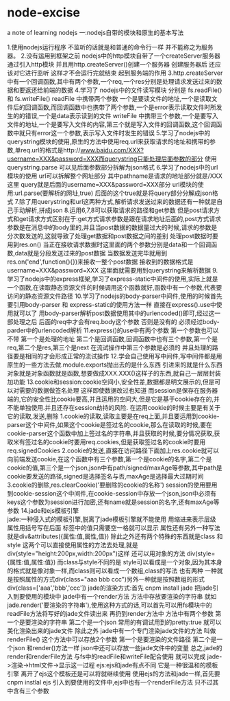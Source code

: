 # node-excise
a note of learning nodejs 
一:nodejs自带的模块和原生的基本写法

1.使用nodejs运行程序  不监听的话就是和普通的命令行一样  并不能称之为服务器。
2.没有运用到框架之前  nodejs中的http模块自带了一个createServer服务器  通过引入http模块 并且用http.createServer()创建一个服务器  创建服务器后  还应该对它进行监听  这样才不会运行完就结束  起到服务端的作用
3.http.createServer中有一个回调函数,其中有两个参数,一个req,一个res分别是处理请求发送过来的数据和要返还给前端的数据
4.学习了 nodejs中的文件读写模块  分别是 fs.readFile() 和 fs.writeFile()  readFile 中携带两个参数   一个是要读文件的地址,一个是读取文件后的回调函数,而回调函数中也携带了两个参数,一个是error表示读取文件时所发生的的错误,一个是data表示读到的文件  writeFile 中携带三个参数,一个是要写入文件的地址,一个是要写入文件的内容,第三个就是写入文件的回调函数,这个回调函数中就只有error这一个参数,表示写入文件时发生的错误
5.学习了nodejs中的querystring模块的使用,原生的方法中使用req.url来获取请求的地址和携带的参数,单req.url的格式是http://www.baidu.com/XXX?username=XXX&password=XXX而querystring只能处理后面参数的部分  使用querystring.parse  可以见后面参数部分拆解为json格式 
6.学习了nodejs中的url模块的使用 url可以拆解整个网址部分   其中pathname是请求的地址部分就是/XXX这里  query就是后面的username=XXX&password=XXX部分  url模块的使用:url.parse(要解析的网址,true)  后面的这个true就是将query部分分解成json格式
7.除了用querystring和url这两种方式,解析请求发送过来的数据还有一种就是自己手动解析,拼成json
8.运用6,7,8可以获取请求的路径和get参数 但是post请求方式和get请求方式区别在于:get方式请求参数是跟在请求地址后面的,post方式请求参数是在消息中的body里的,并且当post数据的数据量过大的时候,请求的参数是分次数发送的,这就导致了处理get数据和post数据之间的差别 处理post数据时要用到res.on()  当正在接收请求数据时这里面的两个参数分别是data和一个回调函数,data就是分段发送过来的post数据   当数据发送完毕就用到res.on('end',function(){})来接收一整个post数据  接收到的数据格式是username=XXX&password=XXX  这里面就需要用到querystring来解析数据
9.学习了nodejs中的express框架,学习了express-static中间件的使用,实际上就是一个函数,在读取静态资源文件的时候调用这个函数就好,函数中有一个参数,代表要访问的静态资源文件路径
10.学习了nodejs的body-parser中间件,使用的时候首先要引用body-parser 和 express-static的使用方法一样  直接在express().use中使用就可以了  用body-parser解析post数据使用其中的urlencoded()即可,经过这一部处理之后   后面的req中才会有req.body这个参数   否则是没有的   必须经过body-parder中的urlencoded解析
11.express()的use中有两个参数   第一个参数也可以不带  第一个是处理的地址   第二个是回调函数,回调函数中也有三个参数,第一个是req,第二个是res,第三个是next   在流试操作中第三个参数是必须的   并且处理的路径要是相同的才会形成正常的流试操作
12.学会自己使用写中间件,写中间件都是用原生的一些方法去做.module.exports抛出去的是什么东西   引进来的就是什么东西   对象就是对象函数就是函数,想要做成XXX.XXX()这样子的东西,就自己一层层封装加功能
13.cookie和session:cookie空间小,安全性差,数据都是明文展示的,但是可以对需要的数据做签名处理 这样即使数据改过也知道  而session是保存在服务器端的,它的安全性比cookie要高,并且运用的空间大,但是它是基于cookie存在的,并不能单独使用.并且还存在session劫持的风险.  在运用cookie的时候主要是有关于它的读取,发送,删除
  1.cookie的读取,读取主要是在req上面,并且要运用到cookie-parser这个中间件,如果这个cookie是签过名的cookie,那么在读取的时候,要在cookie-parser这个函数中加上签过名的字符串,并且获取的时候,要分情况获取,获取米有签过名的cookie时要用req.cookies,但是获取签过名的cookie时要用req.signedCookies
  2.cookie的发送,直接在访问路径下面加上res.cookie就可以向前端发送cookie,在这个函数中有三个参数,第一个是cookie的名字,第二个是cookie的值,第三个是一个json,json中有path/signed/maxAge等参数,其中path是cookie要发送的路径,signed是选择签名与否,maxAge是选择最大过期时间
  3.cookie的删除,res.clearCookie('要删除的cookie的名称')
session的使用要用到cookie-session这个中间件,在cookie-session中存放一个json,json中必须有keys这个参数为session进行加密,还有name就是session的名字,还有maxAge等参数
14.jade和ejs模板引擎  
   jade:一种侵入式的模板引擎,脱离了jade模板引擎就不能使用 用缩进来表示层级  属性用括号写在后面  标签中的值只需要空一格就可以显示  属性还有另外一种写法 就是div&attributes({属性:值,属性,值})  除此之外还有两个特殊的东西就是class 和 style  这两个可以直接使用属性的方法去处理,就是div(style="height:200px,width:200px")这样  还可以用对象的方法  div(style={属性:值,属性:值})  而class与style不同的是  style可以看成是一个对象,因为其本身的格式就是像对象一样,而class则可以看成一个数组,class的写法 也有两种  一种就是按照属性的方式div(class="aaa bbb ccc")另外一种就是按照数组的形式 div(class=['aaa','bbb','ccc'])  jade的渲染方式:首先  cnpm install jade  把jade引入到要使用的模块中  jade中有一个render方法  方法中存放要渲染的字符串  就如  jade.render('要渲染的字符串'),使用这种方式的话,可以首先可以用fs模块中的readFile方法将写好的jade文件读出来  再扔到render方法中 方法中有两个参数 第一个是要渲染的字符串   第二个是一个json  常用的有调试用到的pretty:true  就可以美化渲染出来的jade文件   除此之外 jade中有一个专门渲染jade文件的方法  叫做renderFile()  这个方法中可以存放2个参数 第一个是要渲染的文件路径  第二个是一个json  和render()方法一样  json中还可以存放一些jade文件中的变量
   总之,jade的render和renderFile方法  与fs中的readFile和writeFile配合使用  就可以完成 jade->渲染->html文件->显示这一过程
   ejs:ejs和jade有点不同 它是一种很温和的模板引擎  离开了ejs这个模板还是可以将就继续使用   使用ejs的方法和jade一样,首先要cnpm instlal ejs  引入到要使用的文件中,ejs中也有一个renderFile方法  只不过其中含有三个参数